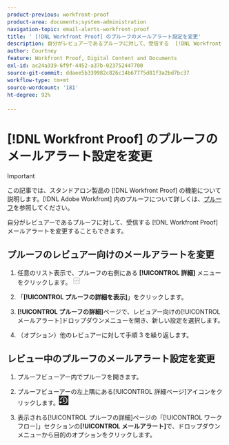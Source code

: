 ```yaml
---
product-previous: workfront-proof
product-area: documents;system-administration
navigation-topic: email-alerts-workfront-proof
title: ' [!DNL Workfront Proof] のプルーフのメールアラート設定を変更'
description: 自分がレビュアーであるプルーフに対して、受信する  [!DNL Workfront Proof]  メールアラートを変更することもできます。
author: Courtney
feature: Workfront Proof, Digital Content and Documents
exl-id: ac24a339-6f9f-4452-a37b-023752447700
source-git-commit: ddaee5b339982c826c14b67775d81f3a2bd7bc37
workflow-type: tm+mt
source-wordcount: '181'
ht-degree: 92%

---
```


# [!DNL Workfront Proof] のプルーフのメールアラート設定を変更

>[!IMPORTANT]
>
>この記事では、スタンドアロン製品の [!DNL Workfront Proof] の機能について説明します。[!DNL Adobe Workfront] 内のプルーフについて詳しくは、[プルーフ](../../../review-and-approve-work/proofing/proofing.md)を参照してください。

自分がレビュアーであるプルーフに対して、受信する [!DNL Workfront Proof] メールアラートを変更することもできます。

## プルーフのレビュアー向けのメールアラートを変更

1. 任意のリスト表示で、プルーフの右側にある **[!UICONTROL 詳細]** メニューをクリックします。 ![その他のメニュー](assets/more-button-small.png)

1. 「**[!UICONTROL プルーフの詳細を表示]**」をクリックします。
1. **[!UICONTROL プルーフの詳細]**&#x200B;ページで、レビュアー向けの[!UICONTROL メールアラート]ドロップダウンメニューを開き、新しい設定を選択します。
1. （オプション）他のレビュアーに対して手順 3 を繰り返します。

## レビュー中のプルーフのメールアラート設定を変更

1. プルーフビューアー内でプルーフを開きます。
1. プルーフビューアーの左上隅にある[!UICONTROL 詳細ページ]アイコンをクリックします。![Details_page_btn.png](assets/details-page-btn.png)

1. 表示される[!UICONTROL プルーフの詳細]ページの「[!UICONTROL ワークフロー]」セクションの&#x200B;**[!UICONTROL メールアラート]**&#x200B;で、ドロップダウンメニューから目的のオプションをクリックします。
